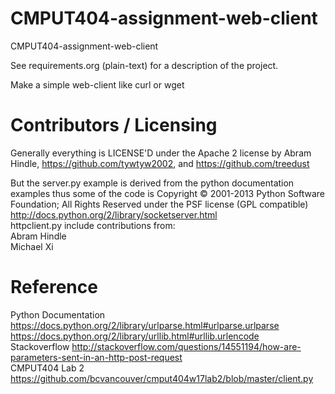 CMPUT404-assignment-web-client
==============================

CMPUT404-assignment-web-client

See requirements.org (plain-text) for a description of the project.

Make a simple web-client like curl or wget

Contributors / Licensing
========================

Generally everything is LICENSE'D under the Apache 2 license by Abram Hindle, 
https://github.com/tywtyw2002, and https://github.com/treedust

But the server.py example is derived from the python documentation
examples thus some of the code is Copyright © 2001-2013 Python
Software Foundation; All Rights Reserved under the PSF license (GPL
compatible) http://docs.python.org/2/library/socketserver.html  
httpclient.py include contributions from:  
    Abram Hindle  
    Michael Xi  

Reference
========================
Python Documentation
https://docs.python.org/2/library/urlparse.html#urlparse.urlparse  
https://docs.python.org/2/library/urllib.html#urllib.urlencode  
Stackoverflow
http://stackoverflow.com/questions/14551194/how-are-parameters-sent-in-an-http-post-request  
CMPUT404 Lab 2
https://github.com/bcvancouver/cmput404w17lab2/blob/master/client.py  
